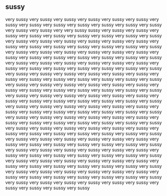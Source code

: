 ## sussy
very sussy very sussy very sussy very sussy very sussy very sussy very sussy very sussy very sussy very sussy very sussy very sussy very sussy very sussy very sussy very very sussy  sussy very sussy very sussy very sussy very sussy very sussy very sussy very sussy very sussy very sussy very sussy very sussy very sussy very sussy very sussy very sussy very sussy very sussy very sussy very sussy very sussy very sussy very sussy very sussy very sussy very sussy very sussy very sussy very sussy very sussy very sussy very sussy very sussy very sussy very sussy very sussy very sussy very sussy very sussy very sussy very sussy very sussy very sussy very sussy very sussy very sussy very sussy very sussy very sussy very sussy very sussy very sussy very sussy very sussy very sussy very sussy very sussy very sussy very sussy very sussy very sussy very sussy very sussy very sussy very sussy very sussy very sussy very sussy very sussy very sussy very sussy very sussy very sussy very sussy 
very sussy very sussy very sussy very sussy very sussy very sussy very sussy very sussy very sussy very sussy very sussy very sussy very sussy very sussy very sussy very sussy very sussy very sussy very sussy very sussy very sussy very sussy very sussy very sussy very sussy very sussy very sussy very sussy very sussy very sussy very sussy very sussy very sussy very sussy very sussy very sussy very sussy very sussy very sussy very sussy very sussy very sussy very sussy very sussy very sussy very sussy very sussy very sussy very sussy very sussy very sussy very sussy very sussy very sussy very sussy very sussy very sussy 
very sussy very sussy very sussy very sussy very sussy very sussy very sussy very sussy very sussy very sussy very sussy very sussy very sussy very sussy very sussy very sussy very sussy very sussy very sussy very sussy very sussy very sussy very sussy very sussy very sussy very sussy very sussy very sussy very sussy very sussy very sussy very sussy very sussy very sussy very sussy very sussy very sussy very sussy very sussy very sussy very sussy very sussy very sussy very sussy very sussy very sussy very sussy very sussy very sussy very sussy very sussy very sussy very sussy very sussy very sussy very sussy very sussy very sussy 
